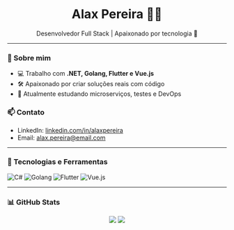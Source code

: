 <h1 align="center">Alax Pereira 👨‍💻</h1>
<p align="center">Desenvolvedor Full Stack | Apaixonado por tecnologia 🚀</p>

---

### 💼 Sobre mim
- 💻 Trabalho com **.NET, Golang, Flutter e Vue.js**
- 🛠️ Apaixonado por criar soluções reais com código
- 🌱 Atualmente estudando microserviços, testes e DevOps

### 📫 Contato
- LinkedIn: [linkedin.com/in/alaxpereira](https://linkedin.com/in/alaxpereira)
- Email: alax.pereira@email.com

---

### 🧰 Tecnologias e Ferramentas
![C#](https://img.shields.io/badge/C%23-239120?style=flat&logo=c-sharp&logoColor=white)
![Golang](https://img.shields.io/badge/Go-00ADD8?style=flat&logo=go&logoColor=white)
![Flutter](https://img.shields.io/badge/Flutter-02569B?style=flat&logo=flutter&logoColor=white)
![Vue.js](https://img.shields.io/badge/Vue.js-35495E?style=flat&logo=vue.js&logoColor=4FC08D)

---

### 📊 GitHub Stats
<p align="center">
  <img src="https://github-readme-stats.vercel.app/api?username=alaxp&show_icons=true&theme=github_dark" />
  <img src="https://github-readme-stats.vercel.app/api/top-langs/?username=alaxp&layout=compact&theme=github_dark" />
</p>
